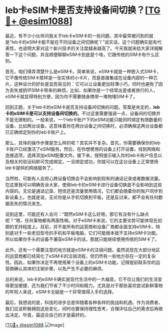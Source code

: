 # leb卡eSIM卡是否支持设备间切换？[[TG💪+ @esim1088](https://t.me/s/esim1088)]

最近，有不少小伙伴问我关于leb卡eSIM卡的一些问题，其中最常被问到的就是“leb卡的eSIM卡能不能在不同设备之间切换呢？”说实话，这个问题确实挺有代表性，也说明大家对这个新兴技术的关注度越来越高了。今天我就来给大家详细解答一下这个问题，并且顺便聊聊eSIM卡到底是个啥，它跟传统的SIM卡有什么区别。

首先，咱们得弄清楚什么是eSIM卡。简单来说，eSIM卡就是一种嵌入式SIM卡，它不像传统SIM卡那样是一张实体的小卡片，而是直接集成在设备内部的一种芯片。这种设计的好处是显而易见的：它可以让设备更加轻薄小巧，同时也避免了因为丢失或损坏SIM卡带来的麻烦。比如，如果你是一个经常出差或者旅行的人，eSIM卡就显得特别方便，因为你不需要随身携带一堆物理SIM卡了。

回到正题，关于leb卡的eSIM卡是否支持设备间切换的问题。答案是肯定的，**leb卡的eSIM卡是可以支持设备间切换的**。不过这里需要强调一点，设备间的切换并不是无限制的。一般来说，一个leb卡账户下的eSIM功能只能同时绑定有限数量的设备，比如两台设备。这意味着你在两台设备之间切换时，必须确保这两台设备都已正确绑定到你的leb卡账户上。

那么，具体的操作步骤是怎么样的呢？其实并不复杂。首先，你需要确保你的leb卡账户已经激活了eSIM服务。然后，在你想使用的设备上打开设置，找到网络和连接选项，选择添加eSIM配置文件。接下来，按照提示输入你的leb卡账户信息以及相关的验证码即可完成绑定。一旦绑定成功，你就可以在这台设备上正常使用leb卡提供的网络服务了。

当然啦，可能有人会担心跨设备切换会不会影响到现有的通话记录或者数据流量。在这里我可以明确告诉大家，使用leb卡的eSIM卡进行设备切换是不会影响到这些内容的。无论是通话记录、短信还是流量使用情况，它们都会随着你的账户同步到新设备上。也就是说，无论你是从手机切换到平板，还是反过来，都不会有任何数据丢失的情况发生。

说到这里，可能还有人会问：“既然eSIM卡这么好用，那它有没有什么缺点呢？”嗯，任何事物都有两面性嘛。对于eSIM卡来说，它的主要劣势可能体现在初期的支持程度上。目前，并不是所有的运营商和设备厂商都全面支持eSIM卡。特别是对于一些老旧型号的手机和平板电脑，它们可能根本就不支持eSIM卡功能。所以如果你手头的设备不兼容eSIM卡的话，那就只能继续使用传统的SIM卡了。

此外，还有一个需要注意的地方就是eSIM卡的注销问题。虽然说现在大部分地区的运营商都已经简化了eSIM卡的注销流程，但仍然有一些地方存在一定的复杂性。因此，如果你决定不再使用某个设备上的eSIM卡功能，记得提前联系你的运营商确认具体的注销步骤，以免产生不必要的麻烦。

总的来说，leb卡的eSIM卡确实是现代生活中的一大福音。它不仅让我们的生活变得更加便捷，还为我们节省了不少时间和精力。尤其是对于那些喜欢尝试新鲜事物的年轻人来说，eSIM卡无疑是一个非常值得入手的选择。

最后，我想说的是，科技的进步总是伴随着各种各样的挑战和机遇。作为消费者，我们应该积极拥抱这些变化，同时也要保持理性思考，合理评估自己的需求后再做出决定。毕竟，最适合自己的才是最好的。

[[TG💪+ @esim1088](https://t.me/s/esim1088) ![Image](https://i.postimg.cc/4NQfJmqS/Snipaste-2025-05-13-00-14-12.png)]